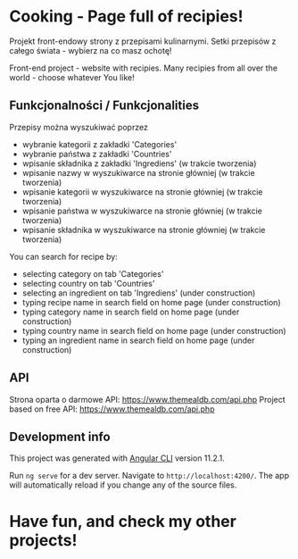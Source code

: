 # Cooking - Page full of recipies!

Projekt front-endowy strony z przepisami kulinarnymi.
Setki przepisów z całego świata - wybierz na co masz ochotę!

Front-end project - website with recipies.
Many recipies from all over the world - choose whatever You like!

## Funkcjonalności / Funkcjonalities

Przepisy można wyszukiwać poprzez

- wybranie kategorii z zakładki 'Categories'
- wybranie państwa z zakładki 'Countries'
- wpisanie składnika z zakładki 'Ingrediens' (w trakcie tworzenia)
- wpisanie nazwy w wyszukiwarce na stronie główniej (w trakcie tworzenia)
- wpisanie kategorii w wyszukiwarce na stronie główniej (w trakcie tworzenia)
- wpisanie państwa w wyszukiwarce na stronie główniej (w trakcie tworzenia)
- wpisanie składnika w wyszukiwarce na stronie główniej (w trakcie tworzenia)

You can search for recipe by:

- selecting category on tab 'Categories'
- selecting country on tab 'Countries'
- selecting an ingredient on tab 'Ingrediens' (under construction)
- typing recipe name in search field on home page (under construction)
- typing category name in search field on home page (under construction)
- typing country name in search field on home page (under construction)
- typing an ingredient name in search field on home page (under construction)

## API

Strona oparta o darmowe API: https://www.themealdb.com/api.php
Project based on free API: https://www.themealdb.com/api.php

## Development info

This project was generated with [Angular CLI](https://github.com/angular/angular-cli) version 11.2.1.

Run `ng serve` for a dev server. Navigate to `http://localhost:4200/`. The app will automatically reload if you change any of the source files.

# Have fun, and check my other projects!
